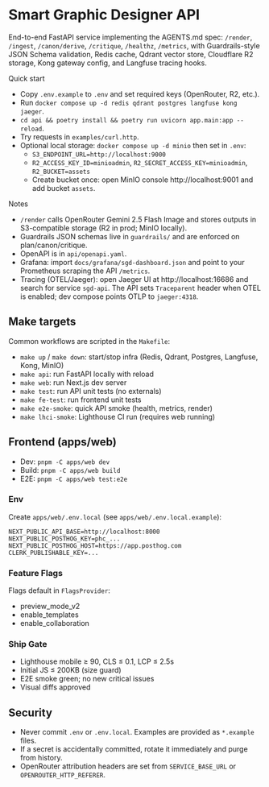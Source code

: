 # Smart Graphic Designer API

End-to-end FastAPI service implementing the AGENTS.md spec: `/render`, `/ingest`, `/canon/derive`, `/critique`, `/healthz`, `/metrics`, with Guardrails-style JSON Schema validation, Redis cache, Qdrant vector store, Cloudflare R2 storage, Kong gateway config, and Langfuse tracing hooks.

Quick start
- Copy `.env.example` to `.env` and set required keys (OpenRouter, R2, etc.).
- Run `docker compose up -d redis qdrant postgres langfuse kong jaeger`.
- `cd api && poetry install && poetry run uvicorn app.main:app --reload`.
- Try requests in `examples/curl.http`.
- Optional local storage: `docker compose up -d minio` then set in `.env`:
  - `S3_ENDPOINT_URL=http://localhost:9000`
  - `R2_ACCESS_KEY_ID=minioadmin`, `R2_SECRET_ACCESS_KEY=minioadmin`, `R2_BUCKET=assets`
  - Create bucket once: open MinIO console http://localhost:9001 and add bucket `assets`.

Notes
- `/render` calls OpenRouter Gemini 2.5 Flash Image and stores outputs in S3-compatible storage (R2 in prod; MinIO locally).
- Guardrails JSON schemas live in `guardrails/` and are enforced on plan/canon/critique.
- OpenAPI is in `api/openapi.yaml`.
- Grafana: import `docs/grafana/sgd-dashboard.json` and point to your Prometheus scraping the API `/metrics`.
 - Tracing (OTEL/Jaeger): open Jaeger UI at http://localhost:16686 and search for service `sgd-api`. The API sets `Traceparent` header when OTEL is enabled; dev compose points OTLP to `jaeger:4318`.

## Make targets

Common workflows are scripted in the `Makefile`:
- `make up` / `make down`: start/stop infra (Redis, Qdrant, Postgres, Langfuse, Kong, MinIO)
- `make api`: run FastAPI locally with reload
- `make web`: run Next.js dev server
- `make test`: run API unit tests (no externals)
- `make fe-test`: run frontend unit tests
- `make e2e-smoke`: quick API smoke (health, metrics, render)
- `make lhci-smoke`: Lighthouse CI run (requires web running)

## Frontend (apps/web)

- Dev: `pnpm -C apps/web dev`
- Build: `pnpm -C apps/web build`
- E2E: `pnpm -C apps/web test:e2e`

### Env

Create `apps/web/.env.local` (see `apps/web/.env.local.example`):

```
NEXT_PUBLIC_API_BASE=http://localhost:8000
NEXT_PUBLIC_POSTHOG_KEY=phc_...
NEXT_PUBLIC_POSTHOG_HOST=https://app.posthog.com
CLERK_PUBLISHABLE_KEY=...
```

### Feature Flags

Flags default in `FlagsProvider`:
- preview_mode_v2
- enable_templates
- enable_collaboration

### Ship Gate

- Lighthouse mobile ≥ 90, CLS ≤ 0.1, LCP ≤ 2.5s
- Initial JS ≤ 200KB (size guard)
- E2E smoke green; no new critical issues
- Visual diffs approved

## Security

- Never commit `.env` or `.env.local`. Examples are provided as `*.example` files.
- If a secret is accidentally committed, rotate it immediately and purge from history.
- OpenRouter attribution headers are set from `SERVICE_BASE_URL` or `OPENROUTER_HTTP_REFERER`.
